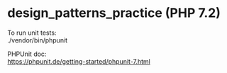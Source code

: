 # design_patterns_practice (PHP 7.2)

To run unit tests:  
./vendor/bin/phpunit

PHPUnit doc:   
https://phpunit.de/getting-started/phpunit-7.html